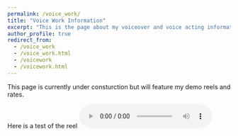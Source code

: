 ```yaml
---
permalink: /voice_work/
title: "Voice Work Information"
excerpt: "This is the page about my voiceover and voice acting information"
author_profile: true
redirect_from: 
  - /voice_work
  - /voice_work.html
  - /voicework
  - /voicework.html
---
```


This page is currently under consturction but will feature my demo reels and rates.

Here is a test of the reel
<audio controls>
  <source src="voiceover/character_reel/character_reel_july2020_mp3.mp3" type="audio/mpeg">
</audio>
